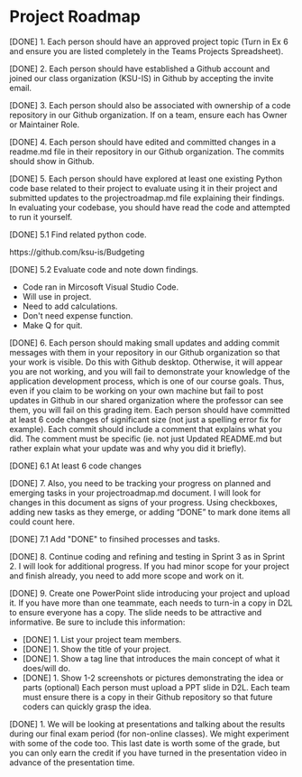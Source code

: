 <h1>Project Roadmap</h1>

<p>[DONE] 1. Each person should have an approved project topic (Turn in Ex 6 and ensure you are listed completely in the Teams Projects Spreadsheet).</p>
<p>[DONE] 2. Each person should have established a Github account and joined our class organization (KSU-IS) in Github by accepting the invite email.</p>
<p>[DONE] 3. Each person should also be associated with ownership of a code repository in our Github organization. If on a team, ensure each has Owner or Maintainer Role.</p>
<p>[DONE] 4. Each person should have edited and committed changes in a readme.md file in their repository in our Github organization. The commits should show in Github.</p>
<p>[DONE] 5. Each person should have explored at least one existing Python code base related to their project to evaluate using it in their project and submitted updates to the projectroadmap.md file explaining their findings. In evaluating your codebase, you should have read the code and attempted to run it yourself.</p>
<p>  [DONE] 5.1 Find related python code.</p>
<p>    https://github.com/ksu-is/Budgeting</p>
<p>  [DONE] 5.2 Evaluate code and note down findings.</p>
<ul>
<li>  Code ran in Mircosoft Visual Studio Code.</li>
<li>    Will use in project.</li>
<li>    Need to add calculations.</li>
<li>    Don't need expense function.</li>
<li>    Make Q for quit.</li>
</ul>  
  
<p>[DONE] 6. Each person should making small updates and adding commit messages with them in your repository in our Github organization so that your work is visible. Do this with Github desktop. Otherwise, it will appear you are not working, and you will fail to demonstrate your knowledge of the application development process, which is one of our course goals. Thus, even if you claim to be working on your own machine but fail to post updates in Github in our shared organization where the professor can see them, you will fail on this grading item. Each person should have committed at least 6 code changes of significant size (not just a spelling error fix for example). Each commit should include a comment that explains what you did. The comment must be specific (ie. not just Updated README.md but rather explain what your update was and why you did it briefly).</p>
<p>  [DONE] 6.1 At least 6 code changes </p>
<p>[DONE] 7. Also, you need to be tracking your progress on planned and emerging tasks in your projectroadmap.md document. I will look for changes in this document as signs of your progress. Using checkboxes, adding new tasks as they emerge, or adding “DONE” to mark done items all could count here.</p>
<p>    [DONE] 7.1 Add "DONE" to finsihed processes and tasks.</p>
    
<p>[DONE] 8. Continue coding and refining and testing in Sprint 3 as in Sprint 2. I will look for additional progress. If you had minor scope for your project and finish already, you need to add more scope and work on it.</p>
<p>[DONE] 9. Create one PowerPoint slide introducing your project and upload it. If you have more than one teammate, each needs to turn-in a copy in D2L to ensure everyone has a copy. The slide needs to be attractive and informative. Be sure to include this information:</p>
<ul>  
<li>  [DONE] 1. List your project team members.
<li>  [DONE] 1. Show the title of your project.
<li>  [DONE] 1. Show a tag line that introduces the main concept of what it does/will do.
<li>  [DONE] 1. Show 1-2 screenshots or pictures demonstrating the idea or parts (optional) Each person must upload a PPT slide in D2L. Each team must ensure there is a copy in their Github repository so that future coders can quickly grasp the idea.
</ul>  

<p>[DONE] 1. We will be looking at presentations and talking about the results during our final exam period (for non-online classes). We might experiment with some of the code too. This last date is worth some of the grade, but you can only earn the credit if you have turned in the presentation video in advance of the presentation time.</p>
